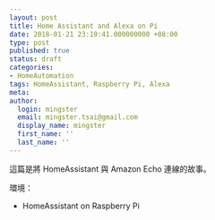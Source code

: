 ```yaml
---
layout: post
title: Home Assistant and Alexa on Pi
date: 2018-01-21 23:19:41.000000000 +08:00
type: post
published: true
status: draft
categories:
- HomeAutomation
tags: HomeAssistant, Raspberry Pi, Alexa
meta:
author:
  login: mingster
  email: mingster.tsai@gmail.com
  display_name: mingster
  first_name: ''
  last_name: ''
---
```


這篇是將 HomeAssistant 與 Amazon Echo 連線的故事。

環境：
- HomeAssistant on Raspberry Pi
